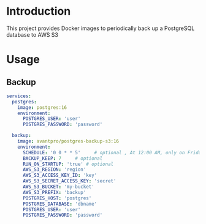 # Introduction

This project provides Docker images to periodically back up a PostgreSQL database to AWS S3

# Usage

## Backup

```yaml
services:
  postgres:
    image: postgres:16
    environment:
      POSTGRES_USER: 'user'
      POSTGRES_PASSWORD: 'password'

  backup:
    image: avantpro/postgres-backup-s3:16
    environment:
      SCHEDULE: '0 0 * * 5'     # optional , At 12:00 AM, only on Friday
      BACKUP_KEEP: 7     # optional
      RUN_ON_STARTUP: 'true' # optional
      AWS_S3_REGION: 'region'
      AWS_S3_ACCESS_KEY_ID: 'key'
      AWS_S3_SECRET_ACCESS_KEY: 'secret'
      AWS_S3_BUCKET: 'my-bucket'
      AWS_S3_PREFIX: 'backup'
      POSTGRES_HOST: 'postgres'
      POSTGRES_DATABASE: 'dbname'
      POSTGRES_USER: 'user'
      POSTGRES_PASSWORD: 'password'
```
